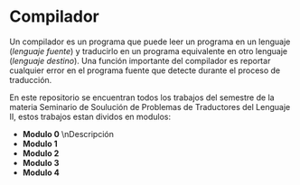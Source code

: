 # Compilador 
Un compilador es un programa que puede leer un programa en un lenguaje (*lenguaje fuente*) y traducirlo en un programa equivalente en otro lenguaje (*lenguaje destino*). Una función importante del compilador es  reportar cualquier error en el programa fuente que detecte durante el proceso de traducción.

En este repositorio se encuentran todos los trabajos del semestre de la materia Seminario de Soulución de Problemas de Traductores del Lenguaje II, estos trabajos estan dividos en modulos:

* **Modulo 0**
\nDescripción 
* **Modulo 1**
* **Modulo 2**
* **Modulo 3**
* **Modulo 4**
